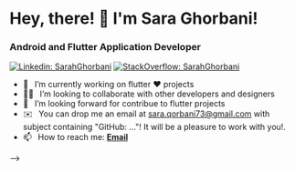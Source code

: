 <h1> Hey, there! 👋 I'm Sara Ghorbani</a>!</h1>
<h3>Android and Flutter Application Developer </h3>

[![Linkedin: SarahGhorbani](https://img.shields.io/badge/-CONNECT_WITH_ME-blue?style=for-the-badge&logo=Linkedin)](https://www.linkedin.com/in/saraghorbani/)
[![StackOverflow: SarahGhorbani](https://img.shields.io/badge/Stack_Overflow-FE7A16?style=for-the-badge&logo=stack-overflow&logoColor=white)](https://stackoverflow.com/users/9620273/sara-ghorbani)


- 🔭 &ensp;I’m currently working on flutter ❤️ projects
- 🙋‍♂️ &ensp;I’m looking to collaborate with other developers and designers
- 🤝 &ensp;I’m looking forward for contribue to flutter projects 
- ✉️  &ensp;You can drop me an email at sara.qorbani73@gmail.com with subject containing "GitHub: ..."! It will be a pleasure to work with you!.
- 📫 &ensp;How to reach me: [**Email**](mailto:sara.qorbani73@gmail.com)

<!-- <br/> -->
<!-- 
[![Anurag's GitHub stats](https://github-readme-stats.vercel.app/api?username=SarahGhorbani&show_icons=true&theme=tokyonight)](https://github.com/SarahGhorbani/)&ensp;
[![Top Langs](https://github-readme-stats.vercel.app/api/top-langs/?username=SarahGhorbani&theme=tokyonight&layout=compact)](https://github.com/anuraghazra/github-readme-stats)


<!-- <img alt="github contribution snake animation" src="https://github.com/SarahGhorbani/blob/output/github-contribution-grid-snake.svg"> -->
 -->
